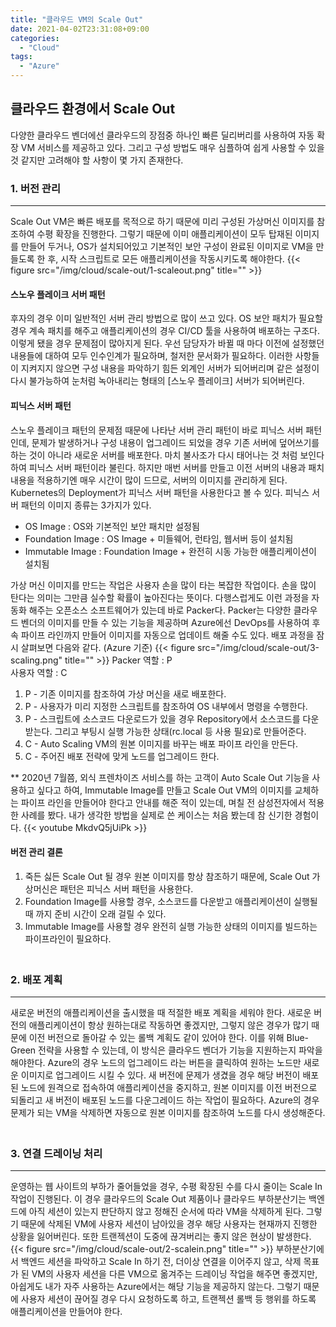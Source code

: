 ```yaml
---
title: "클라우드 VM의 Scale Out"
date: 2021-04-02T23:31:08+09:00
categories:
  - "Cloud"
tags:
  - "Azure"
---
```


## 클라우드 환경에서 Scale Out
다양한 클라우드 벤더에선 클라우드의 장점중 하나인 빠른 딜리버리를 사용하여 자동 확장 VM 서비스를 제공하고 있다. 그리고 구성 방법도 매우 심플하여 쉽게 사용할 수 있을 것 같지만 고려해야 할 사항이 몇 가지 존재한다.

### 1. 버전 관리
----
Scale Out VM은 빠른 배포를 목적으로 하기 때문에 미리 구성된 가상머신 이미지를 참조하여 수평 확장을 진행한다. 그렇기 때문에 이미 애플리케이션이 모두 탑재된 이미지를 만들어 두거나, OS가 설치되어있고 기본적인 보안 구성이 완료된 이미지로 VM을 만들도록 한 후, 시작 스크립트로 모든 애플리케이션을 작동시키도록 해야한다.
{{< figure src="/img/cloud/scale-out/1-scaleout.png" title="" >}}

#### 스노우 플레이크 서버 패턴
후자의 경우 이미 일반적인 서버 관리 방법으로 많이 쓰고 있다. OS 보안 패치가 필요할 경우 계속 패치를 해주고 애플리케이션의 경우 CI/CD 툴을 사용하여 배포하는 구조다. 이렇게 됐을 경우 문제점이 많아지게 된다. 우선 담당자가 바뀔 때 마다 이전에 설정했던 내용들에 대하여 모두 인수인계가 필요하며, 철저한 문서화가 필요하다. 이러한 사항들이 지켜지지 않으면 구성 내용을 파악하기 힘든 외계인 서버가 되어버리며 같은 설정이 다시 불가능하여 눈처럼 녹아내리는 형태의 [스노우 플레이크] 서버가 되어버린다.

#### 피닉스 서버 패턴
스노우 플레이크 패턴의 문제점 때문에 나타난 서버 관리 패턴이 바로 피닉스 서버 패턴인데, 문제가 발생하거나 구성 내용이 업그레이드 되었을 경우 기존 서버에 덮어쓰기를 하는 것이 아니라 새로운 서버를 배포한다. 마치 불사조가 다시 태어나는 것 처럼 보인다 하여 피닉스 서버 패턴이라 불린다. 하지만 매번 서버를 만들고 이전 서버의 내용과 패치 내용을 적용하기엔 매우 시간이 많이 드므로, 서버의 이미지를 관리하게 된다. Kubernetes의 Deployment가 피닉스 서버 패턴을 사용한다고 볼 수 있다. 피닉스 서버 패턴의 이미지 종류는 3가지가 있다.
- OS Image : OS와 기본적인 보안 패치만 설정됨
- Foundation Image : OS Image + 미들웨어, 런타임, 웹서버 등이 설치됨
- Immutable Image : Foundation Image + 완전히 시동 가능한 애플리케이션이 설치됨

가상 머신 이미지를 만드는 작업은 사용자 손을 많이 타는 복잡한 작업이다. 손을 많이 탄다는 의미는 그만큼 실수할 확률이 높아진다는 뜻이다. 다행스럽게도 이런 과정을 자동화 해주는 오픈소스 소프트웨어가 있는데 바로 Packer다. Packer는 다양한 클라우드 벤더의 이미지를 만들 수 있는 기능을 제공하며 Azure에선 DevOps를 사용하여 후속 파이프 라인까지 만들어 이미지를 자동으로 업데이트 해줄 수도 있다. 배포 과정을 잠시 살펴보면 다음와 같다. (Azure 기준)
{{< figure src="/img/cloud/scale-out/3-scaling.png" title="" >}}
Packer 역할 : P  
사용자 역할 : C
1. P - 기존 이미지를 참조하여 가상 머신을 새로 배포한다.
1. P - 사용자가 미리 지정한 스크립트를 참조하여 OS 내부에서 명령을 수행한다.
1. P - 스크립트에 소스코드 다운로드가 있을 경우 Repository에서 소스코드를 다운 받는다. 그리고 부팅시 실행 가능한 상태(rc.local 등 사용 필요)로 만들어준다.
1. C - Auto Scaling VM의 원본 이미지를 바꾸는 배포 파이프 라인을 만든다.
1. C - 주어진 배포 전략에 맞게 노드를 업그레이드 한다.

** 2020년 7월쯤, 외식 프렌차이즈 서비스를 하는 고객이 Auto Scale Out 기능을 사용하고 싶다고 하여, Immutable Image를 만들고 Scale Out VM의 이미지를 교체하는 파이프 라인을 만들어야 한다고 안내를 해준 적이 있는데, 며칠 전 삼성전자에서 적용한 사례를 봤다. 내가 생각한 방법을 실제로 쓴 케이스는 처음 봤는데 참 신기한 경험이다.
{{< youtube MkdvQ5jUiPk >}}

#### 버전 관리 결론
1. 죽든 싫든 Scale Out 될 경우 원본 이미지를 항상 참조하기 때문에, Scale Out 가상머신은 패턴은 피닉스 서버 패턴을 사용한다.
1. Foundation Image를 사용할 경우, 소스코드를 다운받고 애플리케이션이 실행될 때 까지 준비 시간이 오래 걸릴 수 있다.
1. Immutable Image를 사용할 경우 완전히 실행 가능한 상태의 이미지를 빌드하는 파이프라인이 필요하다.  
　<br>

### 2. 배포 계획 
----
새로운 버전의 애플리케이션을 출시했을 때 적절한 배포 계획을 세워야 한다. 새로운 버전의 애플리케이션이 항상 원하는대로 작동하면 좋겠지만, 그렇지 않은 경우가 많기 때문에 이전 버전으로 돌아갈 수 있는 롤백 계획도 같이 있어야 한다. 이를 위해 Blue-Green 전략을 사용할 수 있는데, 이 방식은 클라우드 벤더가 기능을 지원하는지 파악을 해야한다. Azure의 경우 노드의 업그레이드 라는 버튼을 클릭하여 원하는 노드만 새로운 이미지로 업그레이드 시킬 수 있다. 새 버전에 문제가 생겼을 경우 해당 버전이 배포된 노드에 원격으로 접속하여 애플리케이션을 중지하고, 원본 이미지를 이전 버전으로 되돌리고 새 버전이 배포된 노드를 다운그레이드 하는 작업이 필요하다. Azure의 경우 문제가 되는 VM을 삭제하면 자동으로 원본 이미지를 참조하여 노드를 다시 생성해준다.  
　<br>

### 3. 연결 드레이닝 처리
----
운영하는 웹 사이트의 부하가 줄어들었을 경우, 수평 확장된 수를 다시 줄이는 Scale In 작업이 진행된다. 이 경우 클라우드의 Scale Out 제품이나 클라우드 부하분산기는 백엔드에 아직 세션이 있는지 판단하지 않고 정해진 순서에 따라 VM을 삭제하게 된다. 그렇기 때문에 삭제된 VM에 사용자 세션이 남아있을 경우 해당 사용자는 현재까지 진행한 상황을 잃어버린다. 또한 트랜젝션이 도중에 끊겨버리는 좋지 않은 현상이 발생한다. 
{{< figure src="/img/cloud/scale-out/2-scalein.png" title="" >}}
부하분산기에서 백엔드 세션을 파악하고 Scale In 하기 전, 더이상 연결을 이어주지 않고, 삭제 목표가 된 VM의 사용자 세션을 다른 VM으로 옮겨주는 드레이닝 작업을 해주면 좋겠지만, 아쉽게도 내가 자주 사용하는 Azure에서는 해당 기능을 제공하지 않는다. 그렇기 때문에 사용자 세션이 끊어질 경우 다시 요청하도록 하고, 트랜젝션 롤백 등 행위를 하도록 애플리케이션을 만들어야 한다.
